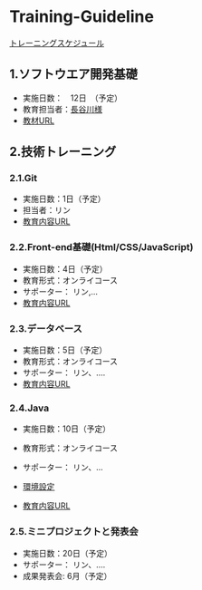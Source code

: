 # Training-Guideline 
[トレーニングスケジュール](https://docs.google.com/spreadsheets/d/1jcEO6l40S_ZV6tkEQGnELWa9L9EZurNzSxmfqvxssy8/edit?usp=sharing)

## 1.ソフトウエア開発基礎
- 実施日数：　12日　（予定）
- 教育担当者：[長谷川様](https://github.com/voiceJapan/TrainningGuide/blob/master/SoftwareDevelopment/hasegawa_CV.pdf)
- [教材URL](https://github.com/voiceJapan/TrainningGuide/blob/master/SoftwareDevelopment/SoftwareDevelopment.md)

## 2.技術トレーニング
### 2.1.Git 
- 実施日数：1日（予定）
- 担当者：リン
- [教育内容URL](https://github.com/voiceJapan/TrainningGuide/blob/master/Git/git_tutorial.md)

### 2.2.Front-end基礎(Html/CSS/JavaScript)
- 実施日数：4日（予定）
- 教育形式：オンライコース
- サポーター： リン,...
- [教育内容URL](https://github.com/voiceJapan/TrainningGuide/blob/master/FrontEnd/Html.md)

### 2.3.データベース
- 実施日数：5日（予定）
- 教育形式：オンライコース
- サポーター： リン、....
- [教育内容URL](https://github.com/voiceJapan/TrainningGuide/blob/master/DB/DB.md)

### 2.4.Java
- 実施日数：10日（予定）
- 教育形式：オンライコース
- サポーター： リン、...
- [環境設定](https://github.com/voiceJapan/TrainningGuide/blob/master/JavaCore/javaSetup.md)

- [教育内容URL](https://github.com/voiceJapan/TrainningGuide/blob/master/JavaCore/javacore_tutorial.md)

### 2.5.ミニプロジェクトと発表会
- 実施日数：20日（予定）
- サポーター： リン、....
- 成果発表会: 6月（予定）
